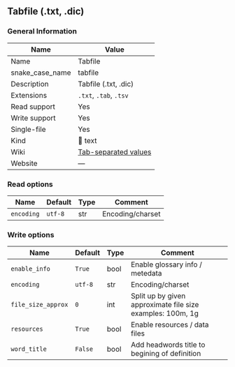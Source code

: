 
## Tabfile (.txt, .dic) ##

### General Information ###
Name | Value
---- | -------
Name | Tabfile
snake_case_name | tabfile
Description | Tabfile (.txt, .dic)
Extensions | `.txt`, `.tab`, `.tsv`
Read support | Yes
Write support | Yes
Single-file | Yes
Kind | 📝 text
Wiki | [Tab-separated values](https://en.wikipedia.org/wiki/Tab-separated_values)
Website | ―


### Read options ###
Name | Default | Type | Comment
---- | ------- | ---- | -------
`encoding` | `utf-8` | str | Encoding/charset

### Write options ###
Name | Default | Type | Comment
---- | ------- | ---- | -------
`enable_info` | `True` | bool | Enable glossary info / metedata
`encoding` | `utf-8` | str | Encoding/charset
`file_size_approx` | `0` | int | Split up by given approximate file size<br />examples: 100m, 1g
`resources` | `True` | bool | Enable resources / data files
`word_title` | `False` | bool | Add headwords title to begining of definition



